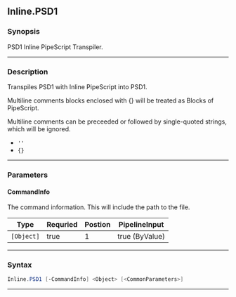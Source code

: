 
Inline.PSD1
-----------
### Synopsis
PSD1 Inline PipeScript Transpiler.

---
### Description

Transpiles PSD1 with Inline PipeScript into PSD1.

Multiline comments blocks enclosed with {} will be treated as Blocks of PipeScript.

Multiline comments can be preceeded or followed by single-quoted strings, which will be ignored.

* ```''```
* ```{}```

---
### Parameters
#### **CommandInfo**

The command information.  This will include the path to the file.



|Type          |Requried|Postion|PipelineInput |
|--------------|--------|-------|--------------|
|```[Object]```|true    |1      |true (ByValue)|
---
### Syntax
```PowerShell
Inline.PSD1 [-CommandInfo] <Object> [<CommonParameters>]
```
---


